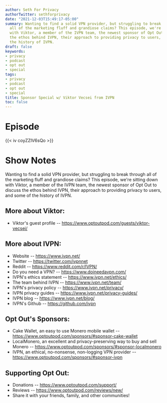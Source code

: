 ```yaml
---
author: Seth For Privacy
authorTwitter: sethforprivacy
date: "2021-12-03T15:49:17-05:00"
summary: Wanting to find a solid VPN provider, but struggling to break through
  all of the marketing fluff and grandiose claims? This episode, we're sitting down
  with Viktor, a member of the IVPN team, the newest sponsor of Opt Out to discuss
  the ethos behind IVPN, their approach to providing privacy to users, and some of
  the history of IVPN.
draft: false
keywords:
- privacy
- podcast
- opt out
- special
tags:
- privacy
- podcast
- opt out
- special
title: Sponsor Special w/ Viktor Vecsei from IVPN
toc: false
---
```


# Episode

<div id="buzzsprout-player-9657698"></div><script src="https://www.buzzsprout.com/1790481/9657698-sponsor-special-w-viktor-vecsei-from-ivpn.js?container_id=buzzsprout-player-9657698&player=small" type="text/javascript" charset="utf-8"></script>

{{< iv coyZZlV6sQo >}}

# Show Notes

Wanting to find a solid VPN provider, but struggling to break through all of the marketing fluff and grandiose claims? This episode, we're sitting down with Viktor, a member of the IVPN team, the newest sponsor of Opt Out to discuss the ethos behind IVPN, their approach to providing privacy to users, and some of the history of IVPN.

## More about Viktor:

- Viktor's guest profile -- https://www.optoutpod.com/guests/viktor-vecsei/ 

## More about IVPN:

- Website -- https://www.ivpn.net/
- Twitter -- https://twitter.com/ivpnnet
- Reddit -- https://www.reddit.com/r/IVPN/
- Do you need a VPN? -- https://www.doineedavpn.com/
- IVPN's ethics statement -- https://www.ivpn.net/ethics/
- The team behind IVPN -- https://www.ivpn.net/team/
- IVPN's privacy policy -- https://www.ivpn.net/privacy/
- IVPN privacy guides -- https://www.ivpn.net/privacy-guides/
- IVPN blog -- https://www.ivpn.net/blog/
- IVPN's Github -- https://github.com/ivpn

## Opt Out's Sponsors:

- Cake Wallet, an easy to use Monero mobile wallet -- https://www.optoutpod.com/sponsors/#sponsor-cake-wallet
- LocalMonero, an excellent and privacy-preserving way to buy and sell Monero -- https://www.optoutpod.com/sponsors/#sponsor-localmonero
- IVPN, an ethical, no-nonsense, non-logging VPN provider -- https://www.optoutpod.com/sponsors/#sponsor-ivpn

## Supporting Opt Out:

- Donations -- https://www.optoutpod.com/support/
- Reviews -- https://www.optoutpod.com/reviews/new/
- Share it with your friends, family, and other communities!

